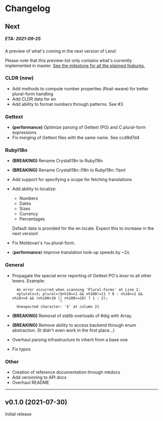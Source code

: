 # Changelog


## Next
##### ETA: 2021-09-25

A preview of what's coming in the next version of Lens! 

Please note that this preview-list only contains what's currently implemented in master. [See the milestone for all the planned features.](https://github.com/syeopite/lens/milestone/1)

### CLDR (new)
- Add methods to compute number properties (float-aware) for better plural-form handling
- Add CLDR data for en
- Add ability to format numbers through patterns. See #3

### Gettext
- **(performance)** Optimize parsing of Gettext (PO) and C plural-form expressions
- Fix merging of Gettext files with the same name. See ccd9d7d4

### RubyI18n
- **(BREAKING)** Rename CrystalI18n to RubyI18n
- **(BREAKING)** Rename CrystalI18n::I18n to RubyI18n::Yaml 
- Add support for specifying a scope for fetching translations 
- Add ability to localize:
    - Numbers
    - Dates
    - Sizes
    - Currency 
    - Percentages

  Default data is provided for the en locale. Expect this to increase in the next version!
- Fix Moldovan's `few` plural-form.
- (**performance**) Improve translation look-up speeds by ~2x. 
  

### General
- Propagate the special error reporting of Gettext PO's *lexer* to all other lexers. Example:
  ```
    An error occurred when scanning 'Plural-Forms' at Line 1:
    nplurals=3; plural=($n%10==1 && n%100!=11 ? 0 : n%10>=2 && n%10<=4 && (n%100<10 || n%100>=20) ? 1 : 2);
                        ^
    Unexpected character: '$' at column 21
  ```

- **(BREAKING)** Removal of stdlib overloads of #dig with Array. 
- **(BREAKING)** Remove ability to access backend through enum abstraction. (It didn't even work in the first place...)
- Overhaul parsing infrastructure to inherit from a base one 
- Fix typos

### Other
- Creation of reference documentation through mkdocs
- Add versioning to API docs
- Overhaul README

---
## v0.1.0 (2021-07-30)

Initial release